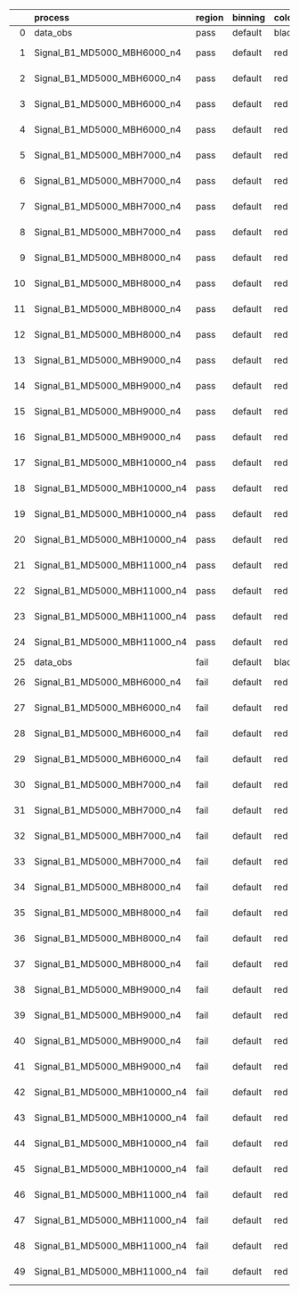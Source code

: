 |    | process                      | region   | binning   | color   | process_type   |   scale | variation   | source_filename                                                       | source_histname    | alias                        | title     |   combine_idx |     lnN |   shapes | syst_type   | direction   | variation_alias   |
|---:|:-----------------------------|:---------|:----------|:--------|:---------------|--------:|:------------|:----------------------------------------------------------------------|:-------------------|:-----------------------------|:----------|--------------:|--------:|---------:|:------------|:------------|:------------------|
|  0 | data_obs                     | pass     | default   | black   | DATA           |       1 | nominal     | ./histograms_for_2DAlphabet_v18//BH_Data.root                         | hpass              | Data                         | Data      |           nan | nan     |      nan | nan         | nan         | nan               |
|  1 | Signal_B1_MD5000_MBH6000_n4  | pass     | default   | red     | SIGNAL         |       1 | lumi        | ./histograms_for_2DAlphabet_v18//BH_Signal_B1_MD5000_MBH6000_n4.root  | hpass              | Signal_B1_MD5000_MBH6000_n4  | BH signal |           nan |   1.016 |      nan | lnN         | nan         | nan               |
|  2 | Signal_B1_MD5000_MBH6000_n4  | pass     | default   | red     | SIGNAL         |       1 | SVM         | ./histograms_for_2DAlphabet_v18//BH_Signal_B1_MD5000_MBH6000_n4.root  | hpass_SVMsyst_up   | Signal_B1_MD5000_MBH6000_n4  | BH signal |           nan | nan     |        1 | shapes      | Up          | SVMsyst           |
|  3 | Signal_B1_MD5000_MBH6000_n4  | pass     | default   | red     | SIGNAL         |       1 | SVM         | ./histograms_for_2DAlphabet_v18//BH_Signal_B1_MD5000_MBH6000_n4.root  | hpass_SVMsyst_down | Signal_B1_MD5000_MBH6000_n4  | BH signal |           nan | nan     |        1 | shapes      | Down        | SVMsyst           |
|  4 | Signal_B1_MD5000_MBH6000_n4  | pass     | default   | red     | SIGNAL         |       1 | nominal     | ./histograms_for_2DAlphabet_v18//BH_Signal_B1_MD5000_MBH6000_n4.root  | hpass              | Signal_B1_MD5000_MBH6000_n4  | BH signal |           nan | nan     |      nan | nan         | nan         | nan               |
|  5 | Signal_B1_MD5000_MBH7000_n4  | pass     | default   | red     | SIGNAL         |       1 | lumi        | ./histograms_for_2DAlphabet_v18//BH_Signal_B1_MD5000_MBH7000_n4.root  | hpass              | Signal_B1_MD5000_MBH7000_n4  | BH signal |           nan |   1.016 |      nan | lnN         | nan         | nan               |
|  6 | Signal_B1_MD5000_MBH7000_n4  | pass     | default   | red     | SIGNAL         |       1 | SVM         | ./histograms_for_2DAlphabet_v18//BH_Signal_B1_MD5000_MBH7000_n4.root  | hpass_SVMsyst_up   | Signal_B1_MD5000_MBH7000_n4  | BH signal |           nan | nan     |        1 | shapes      | Up          | SVMsyst           |
|  7 | Signal_B1_MD5000_MBH7000_n4  | pass     | default   | red     | SIGNAL         |       1 | SVM         | ./histograms_for_2DAlphabet_v18//BH_Signal_B1_MD5000_MBH7000_n4.root  | hpass_SVMsyst_down | Signal_B1_MD5000_MBH7000_n4  | BH signal |           nan | nan     |        1 | shapes      | Down        | SVMsyst           |
|  8 | Signal_B1_MD5000_MBH7000_n4  | pass     | default   | red     | SIGNAL         |       1 | nominal     | ./histograms_for_2DAlphabet_v18//BH_Signal_B1_MD5000_MBH7000_n4.root  | hpass              | Signal_B1_MD5000_MBH7000_n4  | BH signal |           nan | nan     |      nan | nan         | nan         | nan               |
|  9 | Signal_B1_MD5000_MBH8000_n4  | pass     | default   | red     | SIGNAL         |       1 | lumi        | ./histograms_for_2DAlphabet_v18//BH_Signal_B1_MD5000_MBH8000_n4.root  | hpass              | Signal_B1_MD5000_MBH8000_n4  | BH signal |           nan |   1.016 |      nan | lnN         | nan         | nan               |
| 10 | Signal_B1_MD5000_MBH8000_n4  | pass     | default   | red     | SIGNAL         |       1 | SVM         | ./histograms_for_2DAlphabet_v18//BH_Signal_B1_MD5000_MBH8000_n4.root  | hpass_SVMsyst_up   | Signal_B1_MD5000_MBH8000_n4  | BH signal |           nan | nan     |        1 | shapes      | Up          | SVMsyst           |
| 11 | Signal_B1_MD5000_MBH8000_n4  | pass     | default   | red     | SIGNAL         |       1 | SVM         | ./histograms_for_2DAlphabet_v18//BH_Signal_B1_MD5000_MBH8000_n4.root  | hpass_SVMsyst_down | Signal_B1_MD5000_MBH8000_n4  | BH signal |           nan | nan     |        1 | shapes      | Down        | SVMsyst           |
| 12 | Signal_B1_MD5000_MBH8000_n4  | pass     | default   | red     | SIGNAL         |       1 | nominal     | ./histograms_for_2DAlphabet_v18//BH_Signal_B1_MD5000_MBH8000_n4.root  | hpass              | Signal_B1_MD5000_MBH8000_n4  | BH signal |           nan | nan     |      nan | nan         | nan         | nan               |
| 13 | Signal_B1_MD5000_MBH9000_n4  | pass     | default   | red     | SIGNAL         |       1 | lumi        | ./histograms_for_2DAlphabet_v18//BH_Signal_B1_MD5000_MBH9000_n4.root  | hpass              | Signal_B1_MD5000_MBH9000_n4  | BH signal |           nan |   1.016 |      nan | lnN         | nan         | nan               |
| 14 | Signal_B1_MD5000_MBH9000_n4  | pass     | default   | red     | SIGNAL         |       1 | SVM         | ./histograms_for_2DAlphabet_v18//BH_Signal_B1_MD5000_MBH9000_n4.root  | hpass_SVMsyst_up   | Signal_B1_MD5000_MBH9000_n4  | BH signal |           nan | nan     |        1 | shapes      | Up          | SVMsyst           |
| 15 | Signal_B1_MD5000_MBH9000_n4  | pass     | default   | red     | SIGNAL         |       1 | SVM         | ./histograms_for_2DAlphabet_v18//BH_Signal_B1_MD5000_MBH9000_n4.root  | hpass_SVMsyst_down | Signal_B1_MD5000_MBH9000_n4  | BH signal |           nan | nan     |        1 | shapes      | Down        | SVMsyst           |
| 16 | Signal_B1_MD5000_MBH9000_n4  | pass     | default   | red     | SIGNAL         |       1 | nominal     | ./histograms_for_2DAlphabet_v18//BH_Signal_B1_MD5000_MBH9000_n4.root  | hpass              | Signal_B1_MD5000_MBH9000_n4  | BH signal |           nan | nan     |      nan | nan         | nan         | nan               |
| 17 | Signal_B1_MD5000_MBH10000_n4 | pass     | default   | red     | SIGNAL         |       1 | lumi        | ./histograms_for_2DAlphabet_v18//BH_Signal_B1_MD5000_MBH10000_n4.root | hpass              | Signal_B1_MD5000_MBH10000_n4 | BH signal |           nan |   1.016 |      nan | lnN         | nan         | nan               |
| 18 | Signal_B1_MD5000_MBH10000_n4 | pass     | default   | red     | SIGNAL         |       1 | SVM         | ./histograms_for_2DAlphabet_v18//BH_Signal_B1_MD5000_MBH10000_n4.root | hpass_SVMsyst_up   | Signal_B1_MD5000_MBH10000_n4 | BH signal |           nan | nan     |        1 | shapes      | Up          | SVMsyst           |
| 19 | Signal_B1_MD5000_MBH10000_n4 | pass     | default   | red     | SIGNAL         |       1 | SVM         | ./histograms_for_2DAlphabet_v18//BH_Signal_B1_MD5000_MBH10000_n4.root | hpass_SVMsyst_down | Signal_B1_MD5000_MBH10000_n4 | BH signal |           nan | nan     |        1 | shapes      | Down        | SVMsyst           |
| 20 | Signal_B1_MD5000_MBH10000_n4 | pass     | default   | red     | SIGNAL         |       1 | nominal     | ./histograms_for_2DAlphabet_v18//BH_Signal_B1_MD5000_MBH10000_n4.root | hpass              | Signal_B1_MD5000_MBH10000_n4 | BH signal |           nan | nan     |      nan | nan         | nan         | nan               |
| 21 | Signal_B1_MD5000_MBH11000_n4 | pass     | default   | red     | SIGNAL         |       1 | lumi        | ./histograms_for_2DAlphabet_v18//BH_Signal_B1_MD5000_MBH11000_n4.root | hpass              | Signal_B1_MD5000_MBH11000_n4 | BH signal |           nan |   1.016 |      nan | lnN         | nan         | nan               |
| 22 | Signal_B1_MD5000_MBH11000_n4 | pass     | default   | red     | SIGNAL         |       1 | SVM         | ./histograms_for_2DAlphabet_v18//BH_Signal_B1_MD5000_MBH11000_n4.root | hpass_SVMsyst_up   | Signal_B1_MD5000_MBH11000_n4 | BH signal |           nan | nan     |        1 | shapes      | Up          | SVMsyst           |
| 23 | Signal_B1_MD5000_MBH11000_n4 | pass     | default   | red     | SIGNAL         |       1 | SVM         | ./histograms_for_2DAlphabet_v18//BH_Signal_B1_MD5000_MBH11000_n4.root | hpass_SVMsyst_down | Signal_B1_MD5000_MBH11000_n4 | BH signal |           nan | nan     |        1 | shapes      | Down        | SVMsyst           |
| 24 | Signal_B1_MD5000_MBH11000_n4 | pass     | default   | red     | SIGNAL         |       1 | nominal     | ./histograms_for_2DAlphabet_v18//BH_Signal_B1_MD5000_MBH11000_n4.root | hpass              | Signal_B1_MD5000_MBH11000_n4 | BH signal |           nan | nan     |      nan | nan         | nan         | nan               |
| 25 | data_obs                     | fail     | default   | black   | DATA           |       1 | nominal     | ./histograms_for_2DAlphabet_v18//BH_Data.root                         | hfail              | Data                         | Data      |           nan | nan     |      nan | nan         | nan         | nan               |
| 26 | Signal_B1_MD5000_MBH6000_n4  | fail     | default   | red     | SIGNAL         |       1 | lumi        | ./histograms_for_2DAlphabet_v18//BH_Signal_B1_MD5000_MBH6000_n4.root  | hfail              | Signal_B1_MD5000_MBH6000_n4  | BH signal |           nan |   1.016 |      nan | lnN         | nan         | nan               |
| 27 | Signal_B1_MD5000_MBH6000_n4  | fail     | default   | red     | SIGNAL         |       1 | SVM         | ./histograms_for_2DAlphabet_v18//BH_Signal_B1_MD5000_MBH6000_n4.root  | hfail_SVMsyst_up   | Signal_B1_MD5000_MBH6000_n4  | BH signal |           nan | nan     |        1 | shapes      | Up          | SVMsyst           |
| 28 | Signal_B1_MD5000_MBH6000_n4  | fail     | default   | red     | SIGNAL         |       1 | SVM         | ./histograms_for_2DAlphabet_v18//BH_Signal_B1_MD5000_MBH6000_n4.root  | hfail_SVMsyst_down | Signal_B1_MD5000_MBH6000_n4  | BH signal |           nan | nan     |        1 | shapes      | Down        | SVMsyst           |
| 29 | Signal_B1_MD5000_MBH6000_n4  | fail     | default   | red     | SIGNAL         |       1 | nominal     | ./histograms_for_2DAlphabet_v18//BH_Signal_B1_MD5000_MBH6000_n4.root  | hfail              | Signal_B1_MD5000_MBH6000_n4  | BH signal |           nan | nan     |      nan | nan         | nan         | nan               |
| 30 | Signal_B1_MD5000_MBH7000_n4  | fail     | default   | red     | SIGNAL         |       1 | lumi        | ./histograms_for_2DAlphabet_v18//BH_Signal_B1_MD5000_MBH7000_n4.root  | hfail              | Signal_B1_MD5000_MBH7000_n4  | BH signal |           nan |   1.016 |      nan | lnN         | nan         | nan               |
| 31 | Signal_B1_MD5000_MBH7000_n4  | fail     | default   | red     | SIGNAL         |       1 | SVM         | ./histograms_for_2DAlphabet_v18//BH_Signal_B1_MD5000_MBH7000_n4.root  | hfail_SVMsyst_up   | Signal_B1_MD5000_MBH7000_n4  | BH signal |           nan | nan     |        1 | shapes      | Up          | SVMsyst           |
| 32 | Signal_B1_MD5000_MBH7000_n4  | fail     | default   | red     | SIGNAL         |       1 | SVM         | ./histograms_for_2DAlphabet_v18//BH_Signal_B1_MD5000_MBH7000_n4.root  | hfail_SVMsyst_down | Signal_B1_MD5000_MBH7000_n4  | BH signal |           nan | nan     |        1 | shapes      | Down        | SVMsyst           |
| 33 | Signal_B1_MD5000_MBH7000_n4  | fail     | default   | red     | SIGNAL         |       1 | nominal     | ./histograms_for_2DAlphabet_v18//BH_Signal_B1_MD5000_MBH7000_n4.root  | hfail              | Signal_B1_MD5000_MBH7000_n4  | BH signal |           nan | nan     |      nan | nan         | nan         | nan               |
| 34 | Signal_B1_MD5000_MBH8000_n4  | fail     | default   | red     | SIGNAL         |       1 | lumi        | ./histograms_for_2DAlphabet_v18//BH_Signal_B1_MD5000_MBH8000_n4.root  | hfail              | Signal_B1_MD5000_MBH8000_n4  | BH signal |           nan |   1.016 |      nan | lnN         | nan         | nan               |
| 35 | Signal_B1_MD5000_MBH8000_n4  | fail     | default   | red     | SIGNAL         |       1 | SVM         | ./histograms_for_2DAlphabet_v18//BH_Signal_B1_MD5000_MBH8000_n4.root  | hfail_SVMsyst_up   | Signal_B1_MD5000_MBH8000_n4  | BH signal |           nan | nan     |        1 | shapes      | Up          | SVMsyst           |
| 36 | Signal_B1_MD5000_MBH8000_n4  | fail     | default   | red     | SIGNAL         |       1 | SVM         | ./histograms_for_2DAlphabet_v18//BH_Signal_B1_MD5000_MBH8000_n4.root  | hfail_SVMsyst_down | Signal_B1_MD5000_MBH8000_n4  | BH signal |           nan | nan     |        1 | shapes      | Down        | SVMsyst           |
| 37 | Signal_B1_MD5000_MBH8000_n4  | fail     | default   | red     | SIGNAL         |       1 | nominal     | ./histograms_for_2DAlphabet_v18//BH_Signal_B1_MD5000_MBH8000_n4.root  | hfail              | Signal_B1_MD5000_MBH8000_n4  | BH signal |           nan | nan     |      nan | nan         | nan         | nan               |
| 38 | Signal_B1_MD5000_MBH9000_n4  | fail     | default   | red     | SIGNAL         |       1 | lumi        | ./histograms_for_2DAlphabet_v18//BH_Signal_B1_MD5000_MBH9000_n4.root  | hfail              | Signal_B1_MD5000_MBH9000_n4  | BH signal |           nan |   1.016 |      nan | lnN         | nan         | nan               |
| 39 | Signal_B1_MD5000_MBH9000_n4  | fail     | default   | red     | SIGNAL         |       1 | SVM         | ./histograms_for_2DAlphabet_v18//BH_Signal_B1_MD5000_MBH9000_n4.root  | hfail_SVMsyst_up   | Signal_B1_MD5000_MBH9000_n4  | BH signal |           nan | nan     |        1 | shapes      | Up          | SVMsyst           |
| 40 | Signal_B1_MD5000_MBH9000_n4  | fail     | default   | red     | SIGNAL         |       1 | SVM         | ./histograms_for_2DAlphabet_v18//BH_Signal_B1_MD5000_MBH9000_n4.root  | hfail_SVMsyst_down | Signal_B1_MD5000_MBH9000_n4  | BH signal |           nan | nan     |        1 | shapes      | Down        | SVMsyst           |
| 41 | Signal_B1_MD5000_MBH9000_n4  | fail     | default   | red     | SIGNAL         |       1 | nominal     | ./histograms_for_2DAlphabet_v18//BH_Signal_B1_MD5000_MBH9000_n4.root  | hfail              | Signal_B1_MD5000_MBH9000_n4  | BH signal |           nan | nan     |      nan | nan         | nan         | nan               |
| 42 | Signal_B1_MD5000_MBH10000_n4 | fail     | default   | red     | SIGNAL         |       1 | lumi        | ./histograms_for_2DAlphabet_v18//BH_Signal_B1_MD5000_MBH10000_n4.root | hfail              | Signal_B1_MD5000_MBH10000_n4 | BH signal |           nan |   1.016 |      nan | lnN         | nan         | nan               |
| 43 | Signal_B1_MD5000_MBH10000_n4 | fail     | default   | red     | SIGNAL         |       1 | SVM         | ./histograms_for_2DAlphabet_v18//BH_Signal_B1_MD5000_MBH10000_n4.root | hfail_SVMsyst_up   | Signal_B1_MD5000_MBH10000_n4 | BH signal |           nan | nan     |        1 | shapes      | Up          | SVMsyst           |
| 44 | Signal_B1_MD5000_MBH10000_n4 | fail     | default   | red     | SIGNAL         |       1 | SVM         | ./histograms_for_2DAlphabet_v18//BH_Signal_B1_MD5000_MBH10000_n4.root | hfail_SVMsyst_down | Signal_B1_MD5000_MBH10000_n4 | BH signal |           nan | nan     |        1 | shapes      | Down        | SVMsyst           |
| 45 | Signal_B1_MD5000_MBH10000_n4 | fail     | default   | red     | SIGNAL         |       1 | nominal     | ./histograms_for_2DAlphabet_v18//BH_Signal_B1_MD5000_MBH10000_n4.root | hfail              | Signal_B1_MD5000_MBH10000_n4 | BH signal |           nan | nan     |      nan | nan         | nan         | nan               |
| 46 | Signal_B1_MD5000_MBH11000_n4 | fail     | default   | red     | SIGNAL         |       1 | lumi        | ./histograms_for_2DAlphabet_v18//BH_Signal_B1_MD5000_MBH11000_n4.root | hfail              | Signal_B1_MD5000_MBH11000_n4 | BH signal |           nan |   1.016 |      nan | lnN         | nan         | nan               |
| 47 | Signal_B1_MD5000_MBH11000_n4 | fail     | default   | red     | SIGNAL         |       1 | SVM         | ./histograms_for_2DAlphabet_v18//BH_Signal_B1_MD5000_MBH11000_n4.root | hfail_SVMsyst_up   | Signal_B1_MD5000_MBH11000_n4 | BH signal |           nan | nan     |        1 | shapes      | Up          | SVMsyst           |
| 48 | Signal_B1_MD5000_MBH11000_n4 | fail     | default   | red     | SIGNAL         |       1 | SVM         | ./histograms_for_2DAlphabet_v18//BH_Signal_B1_MD5000_MBH11000_n4.root | hfail_SVMsyst_down | Signal_B1_MD5000_MBH11000_n4 | BH signal |           nan | nan     |        1 | shapes      | Down        | SVMsyst           |
| 49 | Signal_B1_MD5000_MBH11000_n4 | fail     | default   | red     | SIGNAL         |       1 | nominal     | ./histograms_for_2DAlphabet_v18//BH_Signal_B1_MD5000_MBH11000_n4.root | hfail              | Signal_B1_MD5000_MBH11000_n4 | BH signal |           nan | nan     |      nan | nan         | nan         | nan               |